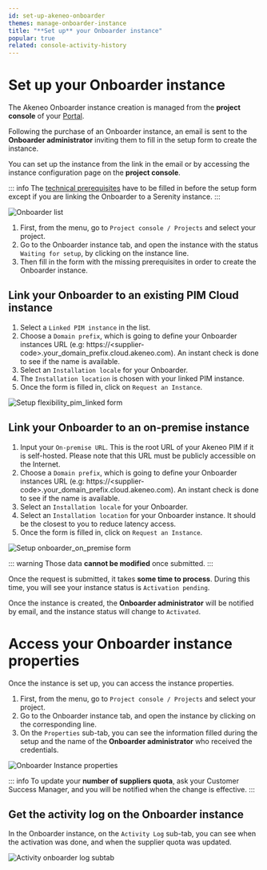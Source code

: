 ```yaml
---
id: set-up-akeneo-onboarder
themes: manage-onboarder-instance
title: "**Set up** your Onboarder instance"
popular: true
related: console-activity-history
---
```


# Set up your Onboarder instance

The Akeneo Onboarder instance creation is managed from the **project console** of your [Portal](connect-to-your-portal.html). 

Following the purchase of an Onboarder instance, an email is sent to the **Onboarder administrator** inviting them to fill in the setup form to create the instance.

You can set up the instance from the link in the email or by accessing the instance configuration page on the **project console**.

::: info
The [technical prerequisites](https://docs.akeneo.com/latest/onboarder/prerequisites/index.html#prerequisites) have to be filled in before the setup form except if you are linking the Onboarder to a Serenity instance.
:::

![Onboarder list](../img/onboarder_list_waiting_setup.png)

1. First, from the menu, go to `Project console / Projects` and select your project.
2. Go to the Onboarder instance tab, and open the instance with the status `Waiting for setup`, by clicking on the instance line.
3. Then fill in the form with the missing prerequisites in order to create the Onboarder instance.

## Link your Onboarder to an existing PIM Cloud instance

1. Select a `Linked PIM instance` in the list.
2. Choose a `Domain prefix`, which is going to define your Onboarder instances URL (e.g: https://&lt;supplier-code&gt;.your_domain_prefix.cloud.akeneo.com). An instant check is done to see if the name is available.
3. Select an `Installation locale` for your Onboarder.
4. The `Installation location` is chosen with your linked PIM instance.
5. Once the form is filled in, click on `Request an Instance`.

![Setup flexibility_pim_linked form](../img/onboarder_setup.png)

## Link your Onboarder to an on-premise instance

1. Input your `On-premise URL`. This is the root URL of your Akeneo PIM if it is self-hosted. Please note that this URL must be publicly accessible on the Internet.
2. Choose a `Domain prefix`, which is going to define your Onboarder instances URL (e.g: https://&lt;supplier-code&gt;.your_domain_prefix.cloud.akeneo.com). An instant check is done to see if the name is available.
3. Select an `Installation locale` for your Onboarder.
4. Select an `Installation location` for your Onboarder instance. It should be the closest to you to reduce latency access.
5. Once the form is filled in, click on `Request an Instance`.


![Setup onboarder_on_premise form](../img/onboarder_setup_on_premise.png)

::: warning
Those data **cannot be modified** once submitted.
:::

Once the request is submitted, it takes **some time to process**. During this time, you will see your instance status is `Activation pending`.

Once the instance is created, the **Onboarder administrator** will be notified by email, and the instance status will change to `Activated`.

# Access your Onboarder instance properties

Once the instance is set up, you can access the instance properties.

1. First, from the menu, go to `Project console / Projects` and select your project.
2. Go to the Onboarder instance tab, and open the instance by clicking on the corresponding line.
3. On the `Properties` sub-tab, you can see the information filled during the setup and the name of the **Onboarder administrator** who received the credentials.

![Onboarder Instance properties](../img/onboarder_properties.png)

::: info
To update your **number of suppliers quota**, ask your Customer Success Manager, and you will be notified when the change is effective.
:::

## Get the activity log on the Onboarder instance

In the Onboarder instance, on the `Activity Log` sub-tab, you can see when the activation was done, and when the supplier quota was updated.

![Activity onboarder log subtab](../img/onboarder_activity_log.png)
